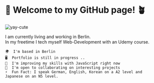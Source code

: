 # 🌱 Welcome to my GitHub page! 🪴

![yay-cute](https://github.com/Maibyouka/Maibyouka/assets/125080981/9f0b04db-7e7b-49f2-a4a1-e1d625e11d60)

I am currently living and working in Berlin. <br>
In my freetime I tech myself Web-Development with an Udemy course. 

    🌍  I'm based in Berlin
    🖥️  Portfolio is still in progress .. 
    🧠  I'm improving my skills with JavaScript right now
    🤝  I'm open to collaborating on interesting projects
    ⚡  Fun Fact: I speak German, English, Korean on a A2 level and Japanese on an N5 level. 

